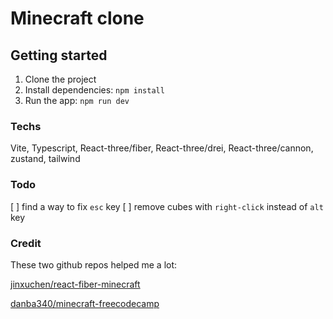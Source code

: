 # Minecraft clone

## Getting started

1. Clone the project
2. Install dependencies: `npm install`
3. Run the app: `npm run dev`

### Techs

Vite, Typescript, React-three/fiber, React-three/drei, React-three/cannon, zustand, tailwind

### Todo

[ ] find a way to fix `esc` key
[ ] remove cubes with `right-click` instead of `alt` key

### Credit

These two github repos helped me a lot:

[jinxuchen/react-fiber-minecraft](https://github.com/jinxuchen/react-fiber-minecraft)

[danba340/minecraft-freecodecamp](https://github.com/danba340/minecraft-freecodecamp)
